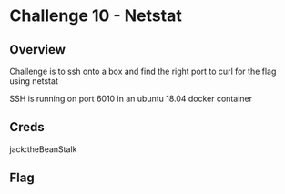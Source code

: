 # Challenge 10 - Netstat

## Overview 

Challenge is to ssh onto a box and find the right port to curl for the flag using netstat

SSH is running on port 6010 in an ubuntu 18.04 docker container

## Creds

jack:theBeanStalk

## Flag
